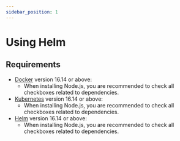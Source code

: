 ```yaml
---
sidebar_position: 1
---
```


# Using Helm

## Requirements

- [Docker](https://www.docker.com/) version 16.14 or above:
  - When installing Node.js, you are recommended to check all checkboxes related to dependencies.
- [Kubernetes](https://kubernetes.io/releases/download/) version 16.14 or above:
  - When installing Node.js, you are recommended to check all checkboxes related to dependencies.
- [Helm](https://helm.sh/docs/intro/install/) version 16.14 or above:
  - When installing Node.js, you are recommended to check all checkboxes related to dependencies.